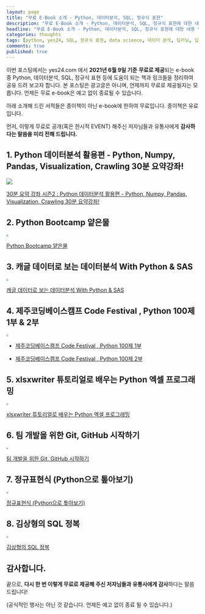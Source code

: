 ```yaml
---
layout: page
title: "무료 E-Book 소개 - Python, 데이터분석, SQL, 정규식 표현"
description: "무료 E-Book 소개 - Python, 데이터분석, SQL, 정규식 표현에 대한 내용 입니다."
headline: "무료 E-Book 소개 - Python, 데이터분석, SQL, 정규식 표현에 대한 내용 입니다."
categories: thoughts
tags: [python, yes24, SQL, 정규식 표현, data science, 데이터 분석, 딥러닝, 딥러닝 자격증, 머신러닝, 빅데이터, 테디노트]
comments: true
published: true
---
```




이번 포스팅에서는 yes24.com 에서 **2021년 6월 9일 기준** **무료로 제공**되는 e-book 중 Python, 데이터분석, SQL, 정규식 표현 등에 도움이 되는 책과 링크들을 정리하여 공유 드려 보고자 합니다. 본 포스팅은 광고글은 아니며, 언제까지 무료로 제공될지는 모릅니다. 언제든 무료 e-book은 예고 없이 종료될 수 있습니다.

아래 소개해 드린 서적들은 종이책이 아닌 e-book에 한하여 무료입니다. 종이책은 유료입니다.

먼저, 이렇게 무료로 공개(혹은 한시적 EVENT) 해주신 저자님들과 유통사에게 **감사하다는 말씀을 미리 전해 드립니다.**



## 1. Python 데이터분석 활용편 - Python, Numpy, Pandas, Visualization, Crawling 30분 요약강좌!

<img src="../images/2021-06-09/img_1.jpg" />

[30분 요약 강좌 시즌2 : Python 데이터분석 활용편 - Python, Numpy, Pandas, Visualization, Crawling 30분 요약강좌!](http://www.yes24.com/Product/Goods/90178161?OzSrank=9)



## 2. Python Bootcamp 얕은물

<img src="../images/2021-06-09/img_2.jpg" style="zoom:33%;" />

[Python Bootcamp 얕은물](http://www.yes24.com/Product/Goods/91230570?OzSrank=8)



## 3. 캐글 데이터로 보는 데이터분석 With Python & SAS

<img src="../images/2021-06-09/img_3.jpg" style="zoom:33%;" />

[캐글 데이터로 보는 데이터분석 With Python & SAS](http://www.yes24.com/Product/Goods/95918418?OzSrank=7)



## 4. 제주코딩베이스캠프 Code Festival , Python 100제 1부 & 2부

<img src="../images/2021-06-09/img_4.jpg" style="zoom:33%;" />

- [제주코딩베이스캠프 Code Festival , Python 100제 1부](http://www.yes24.com/Product/Goods/79404408?OzSrank=3)

- [제주코딩베이스캠프 Code Festival , Python 100제 2부](http://www.yes24.com/Product/Goods/83494637?OzSrank=2)



## 5. xlsxwriter 튜토리얼로 배우는 Python 엑셀 프로그래밍 

<img src="../images/2021-06-09/img_5.jpg" style="zoom:33%;" />

[xlsxwriter 튜토리얼로 배우는 Python 엑셀 프로그래밍 ](http://www.yes24.com/Product/Goods/70826216?OzSrank=1)



## 6. 팀 개발을 위한 Git, GitHub 시작하기 

<img src="../images/2021-06-09/img_6.jpg" style="zoom:33%;" />

[팀 개발을 위한 Git, GitHub 시작하기 ](http://www.yes24.com/Product/Goods/86031178)



## 7. 정규표현식 (Python으로 톺아보기)

<img src="../images/2021-06-09/img_7.jpg" style="zoom:33%;" />

[정규표현식 (Python으로 톺아보기)](http://www.yes24.com/Product/Goods/98830816?OzSrank=1)



## 8. 김상형의 SQL 정복

<img src="../images/2021-06-09/img_8.jpg" style="zoom:33%;" />

[김상형의 SQL 정복](http://www.yes24.com/Product/Goods/101637633?OzSrank=3)



## 감사합니다.

끝으로, **다시 한 번 이렇게 무료로 제공해 주신 저자님들과 유통사에게 감사**하다는 말씀 드립니다!

(공식적인 행사는 아닌 것 같습니다. 언제든 예고 없이 종료 될 수 있습니다.)